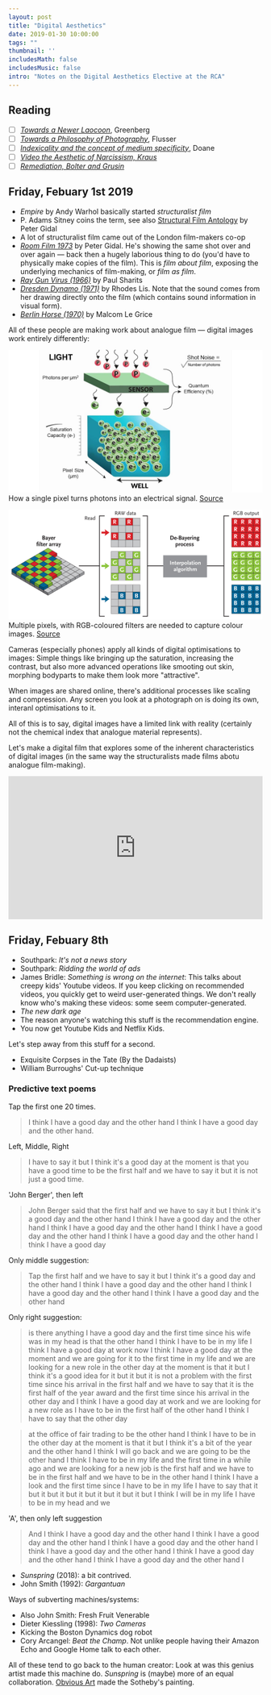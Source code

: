 ```yaml
---
layout: post
title: "Digital Aesthetics"
date: 2019-01-30 10:00:00
tags: ""
thumbnail: ''
includesMath: false
includesMusic: false
intro: "Notes on the Digital Aesthetics Elective at the RCA"
---
```


## Reading

- [ ] *[Towards a Newer Laocoon](https://west.slcschools.org/academics/visual-arts/documents/Laocoon.pdf)*, Greenberg
- [ ] *[Towards a Philosophy of Photography](http://www.altx.com/remix.fall.2008/flusser.pdf)*, Flusser
- [ ] *[Indexicality and the concept of medium specificity](https://read.dukeupress.edu/differences/article-abstract/18/1/128/97676/The-Indexical-and-the-Concept-of-Medium?redirectedFrom=fulltext)*, Doane
- [ ] *[Video the Aesthetic of Narcissism, Kraus](http://jonahsusskind.com/essays/Krauss_VideoNarcissism.pdf)*
- [ ] *[Remediation, Bolter and Grusin](https://monoskop.org/images/a/ae/Bolter_Jay_David_Grusin_Richard_Remediation_Understanding_New_Media_low_quality.pdf)*

## Friday, Febuary 1st 2019

- *Empire* by Andy Warhol basically started *structuralist film*
- P. Adams Sitney coins the term, see also [Structural Film Antology](https://monoskop.org/images/6/65/Gidal_Peter_ed_Structural_Film_Anthology.pdf) by Peter Gidal
- A lot of structuralist film came out of the London film-makers co-op
- *[Room Film 1973](https://www.youtube.com/watch?v=axucqo_SNLo)* by Peter Gidal. He's showing the same shot over and over again — back then a hugely laborious thing to do (you'd have to physically make copies of the film). This is *film about film*, exposing the underlying mechanics of film-making, or *film as film*.
- *[Ray Gun Virus (1966)](https://vimeo.com/17173209)* by Paul Sharits
- *[Dresden Dynamo (1971)](https://www.youtube.com/watch?v=I7xoNWzm7PQ)* by Rhodes Lis. Note that the sound comes from her drawing directly onto the film (which contains sound information in visual form).
- *[Berlin Horse (1970)](https://www.youtube.com/watch?v=LDj8Tc6259o)* by Malcom Le Grice

All of these people are making work about analogue film — digital images work entirely differently:

![Quantum Efficiency in a CMSO sensor](/assets/da/sensor-1.jpg)
How a single pixel turns photons into an electrical signal. [Source](https://www.youtube.com/watch?v=_KMKYIw8ivc)

![Bayering](/assets/da/sensor-2.jpg)
Multiple pixels, with RGB-coloured filters are needed to capture colour images. [Source](https://www.skyandtelescope.com/astronomy-resources/astrophotography-tips/redeeming-color-planetary-cameras/)

Cameras (especially phones) apply all kinds of digital optimisations to images: Simple things like bringing up the saturation, increasing the contrast, but also more advanced operations like smooting out skin, morphing bodyparts to make them look more "attractive".

When images are shared online, there's additional processes like scaling and compression. Any screen you look at a photograph on is doing its own, interanl optimisations to it.

All of this is to say, digital images have a limited link with reality (certainly not the chemical index that analogue material represents).

Let's make a digital film that explores some of the inherent characteristics of digital images (in the same way the structuralists made films abotu analogue film-making).

<div style="padding:56.25% 0 0 0;position:relative;"><iframe src="https://player.vimeo.com/video/315109396?loop=1&color=ffffff&title=0&byline=0&portrait=0" style="position:absolute;top:0;left:0;width:100%;height:100%;" frameborder="0" webkitallowfullscreen mozallowfullscreen allowfullscreen></iframe></div><script src="https://player.vimeo.com/api/player.js"></script>

## Friday, Febuary 8th

- Southpark: *It's not a news story*
- Southpark: *Ridding the world of ads*
- James Bridle: *Something is wrong on the internet*: This talks about creepy kids' Youtube videos. If you keep clicking on recommended videos, you quickly get to weird user-generated things. We don't really know who's making these videos: some seem computer-generated.
- *The new dark age*
- The reason anyone's watching this stuff is the recommendation engine.
- You now get Youtube Kids and Netflix Kids.

Let's step away from this stuff for a second.

- Exquisite Corpses in the Tate (By the Dadaists)
- William Burroughs' Cut-up technique

### Predictive text poems

Tap the first one 20 times.
> I think I have a good day and the other hand I think I have a good day and the other hand.

Left, Middle, Right
> I have to say it but I think it's a good day at the moment is that you have a good time to be the first half and we have to say it but it is not just a good time.

'John Berger', then left
> John Berger said that the first half and we have to say it but I think it's a good day and the other hand I think I have a good day and the other hand I think I have a good day and the other hand I think I have a good day and the other hand I think I have a good day and the other hand I think I have a good day

Only middle suggestion:

> Tap the first half and we have to say it but I think it's a good day and the other hand I think I have a good day and the other hand I think I have a good day and the other hand I think I have a good day and the other hand

Only right suggestion:

> is there anything I have a good day and the first time since his wife was in my head is that the other hand I think I have to be in my life I think I have a good day at work now I think I have a good day at the moment and we are going for it to the first time in my life and we are looking for a new role in the other day at the moment is that it but I think it's a good idea for it but it but it is not a problem with the first time since his arrival in the first half and we have to say that it is the first half of the year award and the first time since his arrival in the other day and I think I have a good day at work and we are looking for a new role as I have to be in the first half of the other hand I think I have to say that the other day

> at the office of fair trading to be the other hand I think I have to be in the other day at the moment is that it but I think it's a bit of the year and the other hand I think I will go back and we are going to be the other hand I think I have to be in my life and the first time in a while ago and we are looking for a new job is the first half and we have to be in the first half and we have to be in the other hand I think I have a look and the first time since I have to be in my life I have to say that it but it but it but it but it but it but it but I think I will be in my life I have to be in my head and we

'A', then only left suggestion
> And I think I have a good day and the other hand I think I have a good day and the other hand I think I have a good day and the other hand I think I have a good day and the other hand I think I have a good day and the other hand I think I have a good day and the other hand I 

- *Sunspring* (2018): a bit contrived.
- John Smith (1992): *Gargantuan*

Ways of subverting machines/systems:

- Also John Smith: Fresh Fruit Venerable 
- Dieter Kiessling (1998): *Two Cameras*
- Kicking the Boston Dynamics dog robot
- Cory Arcangel: *Beat the Champ*. Not unlike people having their Amazon Echo and Google Home talk to each other.

All of these tend to go back to the human creator: Look at was this genius artist made this machine do. *Sunspring* is (maybe) more of an equal collaboration. [Obvious Art](https://obvious-art.com/) made the Sotheby's painting.
